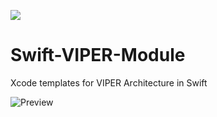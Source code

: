 ![](http://juanpecatalan.com/JuanpeCatalan/SwiftViperModule/logo.png)

# Swift-VIPER-Module
Xcode templates for VIPER Architecture in Swift

![Preview](http://juanpecatalan.com/JuanpeCatalan/SwiftViperModule/demoViper.gif)
